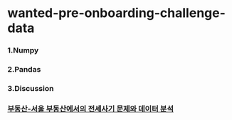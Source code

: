 # wanted-pre-onboarding-challenge-data
### 1.Numpy
### 2.Pandas
### 3.Discussion 
### [부동산-서울 부동산에서의 전세사기 문제와 데이터 분석](https://github.com/Kim-jy0819/wanted-pre-onboarding-challenge-data/discussions/108)
